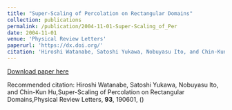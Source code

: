 ```yaml
---
title: "Super-Scaling of Percolation on Rectangular Domains"
collection: publications
permalink: /publication/2004-11-01-Super-Scaling_of_Per
date: 2004-11-01
venue: 'Physical Review Letters'
paperurl: 'https://dx.doi.org/'
citation: 'Hiroshi Watanabe, Satoshi Yukawa, Nobuyasu Ito, and Chin-Kun Hu,Super-Scaling of Percolation on Rectangular Domains,Physical Review Letters, <b>93</b>, 190601, ()'
---
```


<a href='https://dx.doi.org/'>Download paper here</a>

Recommended citation: Hiroshi Watanabe, Satoshi Yukawa, Nobuyasu Ito, and Chin-Kun Hu,Super-Scaling of Percolation on Rectangular Domains,Physical Review Letters, <b>93</b>, 190601, ()